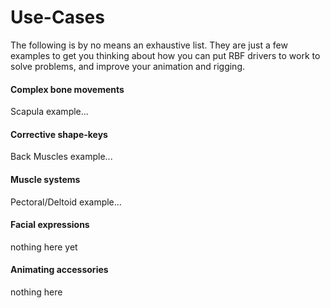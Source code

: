 # Use-Cases

The following is by no means an exhaustive list. They are just a few examples to get you thinking
about how you can put RBF drivers to work to solve problems,     and improve your animation and rigging.

#### Complex bone movements

Scapula example...

#### Corrective shape-keys

Back Muscles example...

#### Muscle systems

Pectoral/Deltoid example...

#### Facial expressions

nothing here yet

#### Animating accessories

nothing here

